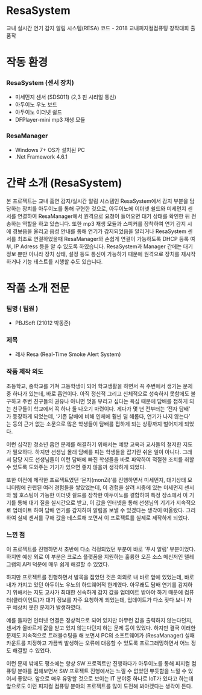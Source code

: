 # ResaSystem
교내 실시간 연기 감지 알림 시스템(RESA) 코드 - 2018 교내피지컬컴퓨팅 창작대회 출품작

# 작동 환경
### ResaSystem (센서 장치)
- 미세먼지 센서 (SDS011) (2,3 핀 시리얼 통신)
- 아두이노 우노 보드
- 아두이노 이더넷 쉴드
- DFPlayer-mini mp3 재생 모듈
### ResaManager
- Windows 7+ OS가 설치된 PC
- .Net Framework 4.6.1

# 간략 소개 (ResaSystem)
본 프로젝트는 교내 흡연 감지/실시간 알림 시스템인 ResaSystem에서 감지 부분을 담당하는 장치를 아두이노를 통해 구현한 것으로, 아두이노에 이더넷 쉴드와 미세먼지 센서를 연결하여 ResaManager에서 원격으로 요청이 들어오면 대기 상태를 확인한 뒤 전송하는 역할을 하고 있습니다. 또한 mp3 재생 모듈과 스피커를 장착하여 연기 감지 시에 경보음을 울리고 음성 안내를 통해 연기가 감지되었음을 알리거나 ResaSystem 센서를 최초로 연결하였을때 ResaManager와 손쉽게 연결이 가능하도록 DHCP 등록 여부, IP Adress 등을 알 수 있도록 하였습니다. ResaSystem과 Manager 간에는 대기 정보 뿐만 아니라 장치 상태, 설정 등도 통신이 가능하기 때문에 원격으로 장치를 재시작하거나 기능 테스트를 시행할 수도 있습니다.

# 작품 소개 전문

### 팀명 ( 팀원 )
- PBJSoft (21012 박동준)

### 제목

- 레사 Resa (Real-Time Smoke Alert System)

### 작품 제작 의도

 초등학교, 중학교를 거쳐 고등학생이 되어 학교생활을 하면서 꼭 주변에서 생기는 문제 중 하나가 있는데, 바로 흡연이다. 아직 정신적 그리고 신체적으로 성숙하지 못함에도 불구하고 주변 친구들의 권유나 아니면 멋을 부리고 싶다는 욕심 때문에 담배를 접하게 되는 친구들이 학교에서 꼭 하나 둘 나오기 마련이다.
 게다가 몇 년 전부터는 ‘전자 담배’ 가 등장하게 되었는데, ‘기존 담배에 비해 인체에 훨씬 덜 해롭다, 연기가 나지 않는다’ 는 등의 근거 없는 소문으로 많은 학생들이 담배를 접하게 되는 상황까지 벌어지게 되었다.
 
 이런 심각한 청소년 흡연 문제를 해결하기 위해서는 예방 교육과 교사들의 철저한 지도가 필요하다. 하지만 선생님 몰래 담배를 피는 학생들을 잡기란 쉬운 일이 아니다. 그래서 담당 지도 선생님들이 이런 담배에 빠진 학생들을 바로 파악하여 적절한 조치를 취할 수 있도록 도와주는 기기가 있으면 좋지 않을까 생각하게 되었다.
 
 또한 이전에 제작한 프로젝트였던 ‘몬지(monZi)’를 진행하면서 미세먼지, 대기상태 모니터링에 관련된 여러 경험들을 쌓았었는데, 이 경험을 살려 시중에 있는 미세먼지 센서와 웹 호스팅이 가능한 이더넷 쉴드를 장착한 아두이노를 결합하여 특정 장소에서 이 기기를 통해 대기 질을 실시간으로 받고, 이 값을 인터넷을 통해 선생님의 기기가 지속적으로 업데이트 하여 담배 연기를 감지하여 알림을 보낼 수 있겠다는 생각이 떠올랐다. 그리하여 실제 센서를 구해 값을 테스트해 보면서 이 프로젝트를 실제로 제작하게 되었다.

### 느낀 점

 이 프로젝트를 진행하면서 초반에 다소 걱정되었던 부분이 바로 ‘푸시 알림’ 부분이었다. 하지만 예상 외로 이 부분은 크로스 플랫폼을 지원하는 훌륭한 오픈 소스 메신저인 텔레그램의 API 덕분에 매우 쉽게 해결할 수 있었다.
 
 하지만 프로젝트를 진행하면서 발목을 잡았던 것은 의외로 내 바로 앞에 있었는데, 바로 내가 가지고 있던 아두이노 우노의 하드웨어적 한계였다. 아무래도 담배 연기를 감지하기 위해서는 지도 교사가 최대한 신속하게 감지 값을 업데이트 받아야 하기 때문에 컴퓨터(클라이언트)가 대기 정보를 자주 요청하게 되었는데, 업데이트가 다소 잦다 보니 자꾸 예상치 못한 문제가 발생하였다.
 
 예를 들자면 인터넷 연결은 정상적으로 되어 있지만 아무런 값을 출력하지 않는다던지, 센서가 올바르게 값을 받고 있지 않는다던지 하는 문제 등이 있었다. 하지만 결국 이러한 문제도 지속적으로 트러블슈팅을 해 보면서 PC의 소프트웨어가 (ResaManager) 실패 카운트를 지정하고 가끔씩 발생하는 오류에 대응할 수 있도록 프로그래밍하면서 어느 정도 해결할 수 있었다.
 
 이런 문제 밖에도 평소에는 항상 SW 프로젝트만 진행하다가 아두이노를 통해 피지컬 컴퓨팅 분야를 접해보면서 SW 프로젝트 진행에서는 느낄 수 없었던 뿌듯함을 느낄 수 있어서 좋았다. 앞으로 매우 유망할 것으로 보이는 IT 분야중 하나로 IoT가 있다고 하는데 앞으로도 이런 피지컬 컴퓨팅 분야의 프로젝트를 많이 도전해 봐야겠다는 생각이 든다.
 
 
